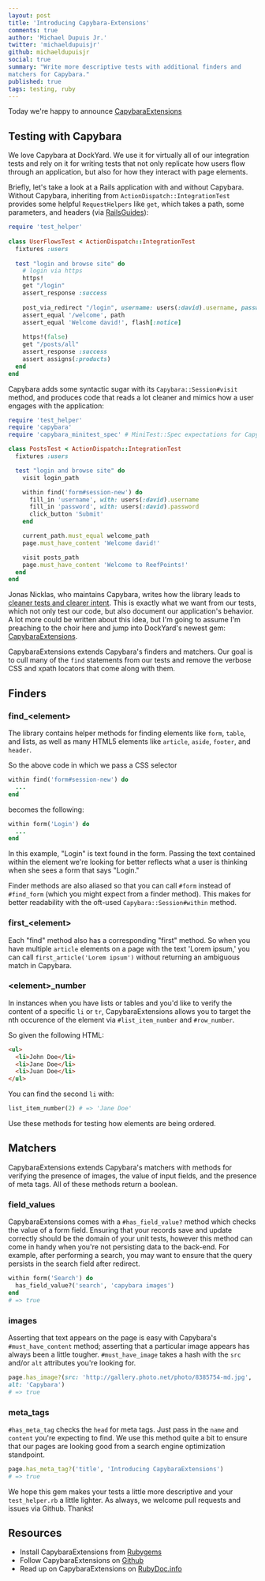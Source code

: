 ```yaml
---
layout: post
title: 'Introducing Capybara-Extensions'
comments: true
author: 'Michael Dupuis Jr.'
twitter: 'michaeldupuisjr'
github: michaeldupuisjr
social: true
summary: "Write more descriptive tests with additional finders and
matchers for Capybara."
published: true
tags: testing, ruby
---
```


Today we're happy to announce [CapybaraExtensions](https://github.com/dockyard/capybara-extensions)

## Testing with Capybara
We love Capybara at DockYard. We use it for virtually all of our integration tests and
rely on it for writing tests that not only replicate how users flow
through an application, but also for how they interact with page
elements.

Briefly, let's take a look at a Rails application with and without
Capybara. Without Capybara, inheriting from `ActionDispatch::IntegrationTest` provides
some helpful `RequestHelpers` like `get`, which takes a path, some
parameters, and headers (via [RailsGuides](http://guides.rubyonrails.org/testing.html#integration-testing-examples)):

```ruby
require 'test_helper'
 
class UserFlowsTest < ActionDispatch::IntegrationTest
  fixtures :users
 
  test "login and browse site" do
    # login via https
    https!
    get "/login"
    assert_response :success
 
    post_via_redirect "/login", username: users(:david).username, password: users(:david).password
    assert_equal '/welcome', path
    assert_equal 'Welcome david!', flash[:notice]
 
    https!(false)
    get "/posts/all"
    assert_response :success
    assert assigns(:products)
  end
end
```

Capybara adds some syntactic sugar with its
`Capybara::Session#visit` method, and produces code that reads a lot cleaner and mimics
how a user engages with the application:

```ruby
require 'test_helper'
require 'capybara'
require 'capybara_minitest_spec' # MiniTest::Spec expectations for Capybara

class PostsTest < ActionDispatch::IntegrationTest
  fixtures :users

  test "login and browse site" do
    visit login_path

    within find('form#session-new') do
      fill_in 'username', with: users(:david).username
      fill_in 'password', with: users(:david).password
      click_button 'Submit'
    end 

    current_path.must_equal welcome_path
    page.must_have_content 'Welcome david!'

    visit posts_path
    page.must_have_content 'Welcome to ReefPoints!'
  end
end
```

Jonas Nicklas, who maintains Capybara, writes how the library leads to [cleaner tests and clearer intent](http://www.elabs.se/blog/51-simple-tricks-to-clean-up-your-capybara-tests). This is exactly what we
want from our tests, which not only test our code, but also
document our application's behavior. A lot more could be written about
this idea, but I'm going to assume I'm preaching to the choir here and
jump into DockYard's newest gem:
[CapybaraExtensions](https://rubygems.org/gems/capybara-extensions).

CapybaraExtensions extends Capybara's finders and matchers. Our goal is
to cull many of the `find` statements from our tests and remove the
verbose CSS and
xpath locators that come along with them. 

## Finders
### find_\<element\>
The library contains helper
methods for finding elements like `form`, `table`, and lists, as well as
many HTML5 elements like `article`, `aside`, `footer`, and `header`. 

So the above code in which we pass a CSS selector

```ruby
within find('form#session-new') do
  ...
end
```
becomes the following:

```ruby
within form('Login') do
  ...
end
```

In this example, "Login" is text found in the form. Passing the text contained within the element we're looking for better reflects what a user is thinking when she sees a form that
says "Login."

Finder methods are also aliased so that you can call `#form`
instead of `#find_form` (which you might expect from a finder method).
This makes for better readability with the oft-used `Capybara::Session#within` method.

### first_\<element\>
Each "find" method also has a corresponding "first" method. So when you
have multiple `article` elements on a page with the text 'Lorem ipsum,' you can call
`first_article('Lorem ipsum')` without returning an ambiguous match in
Capybara.

### \<element\>_number
In instances when you have lists or tables and you'd like to verify the
content of a specific `li` or `tr`, CapybaraExtensions allows
you to target the nth occurence of the element via
`#list_item_number` and `#row_number`.

So given the following HTML:

```html
<ul>
  <li>John Doe</li>
  <li>Jane Doe</li>
  <li>Juan Doe</li>
</ul>
```

You can find the second `li` with:

```ruby
list_item_number(2) # => 'Jane Doe'
```

Use these methods for testing how elements are being ordered.

## Matchers
CapybaraExtensions extends Capybara's matchers with methods for
verifying the presence of images, the value of input fields, and the
presence of meta tags. All of these methods return a boolean.

### field_values
CapybaraExtensions comes with a `#has_field_value?` method which checks
the value of a form field. Ensuring that your records save and update
correctly should be the domain of your unit tests, however this method
can come in handy when you're not persisting data to the back-end. For
example, after performing a search, you may want to ensure that the
query persists in the search field after redirect.

```ruby
within form('Search') do
  has_field_value?('search', 'capybara images')
end
# => true
```
### images
Asserting that text appears on the page is easy with Capybara's
`#must_have_content` method; asserting
that a particular image appears has always been a little tougher.
`#must_have_image` takes a hash with the `src` and/or `alt` attributes
you're looking for.

```ruby
page.has_image?(src: 'http://gallery.photo.net/photo/8385754-md.jpg',
alt: 'Capybara')
# => true
```

### meta_tags
`#has_meta_tag` checks the `head` for meta tags. Just pass in the `name`
and `content` you're expecting to find. We use this method quite a bit to ensure that our pages are looking good
from a search engine optimization standpoint.

```ruby
page.has_meta_tag?('title', 'Introducing CapybaraExtensions') 
# => true
```

We hope this gem makes your tests a little more descriptive and your `test_helper.rb` a little lighter. As always, we welcome pull requests and issues via Github. Thanks!

## Resources
* Install CapybaraExtensions from [Rubygems](http://rubygems.org/gems/capybara-extensions)
* Follow CapybaraExtensions on [Github](https://github.com/dockyard/capybara-extensions)
* Read up on CapybaraExtensions on
[RubyDoc.info](http://rubydoc.info/gems/capybara-extensions/frames)

